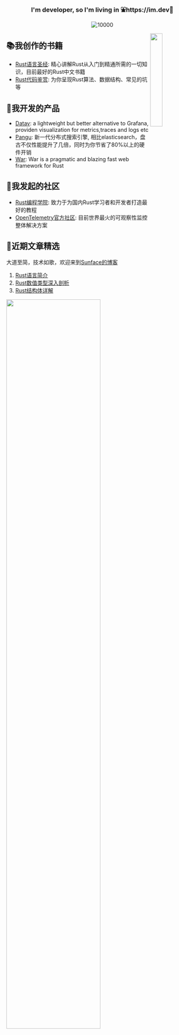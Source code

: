 <h3 align="center">I'm developer, so I'm living in ⛲️https://im.dev🌲  </h3>

<p align="middle">
   <img src="https://komarev.com/ghpvc/?username=sunface" alt="10000" />
</p>

<a href="https://github.com/savecost/datav">
  <img src="https://github.com/sunface/sunface/blob/master/assets/polyhedron.webp" align="right" width="25%"/>
</a>

## 📚我创作的书籍
- [Rust语言圣经](https://course.rs): 精心讲解Rust从入门到精通所需的一切知识，目前最好的Rust中文书籍
- [Rust代码鉴赏](https://codes.rs): 为你呈现Rust算法、数据结构、常见的坑等


## 🚀我开发的产品
- [Datav](https://github.com/savecost/datav): a lightweight but better alternative to Grafana, providen visualization for metrics,traces and logs etc
- [Pangu](https://pangu.rs): 新一代分布式搜索引擎, 相比elasticsearch，盘古不仅性能提升了几倍，同时为你节省了80%以上的硬件开销
- [War](https://war.rs): War is a pragmatic and blazing fast web framework for Rust


## 👯我发起的社区
- [Rust编程学院](https://college.rs): 致力于为国内Rust学习者和开发者打造最好的教程
- [OpenTelemetry官方社区](https://ot.md): 目前世界最火的可观察性监控整体解决方案


## 📖近期文章精选
大道至简，技术如歌，欢迎来到[Sunface的博客](https://college.blog.csdn.net)
1. [Rust语言简介](https://blog.csdn.net/erlib/article/details/121673230?spm=1001.2014.3001.5501)
2. [Rust数值类型深入剖析](https://blog.csdn.net/erlib/article/details/121750337?spm=1001.2014.3001.5501)
3. [Rust结构体详解](https://blog.csdn.net/erlib?spm=1000.2115.3001.5343)

<a href="https://course.rs">
  <img src="https://github.com/sunface/sunface/blob/master/assets/ferris.gif"  width="70%"/>
</a>


